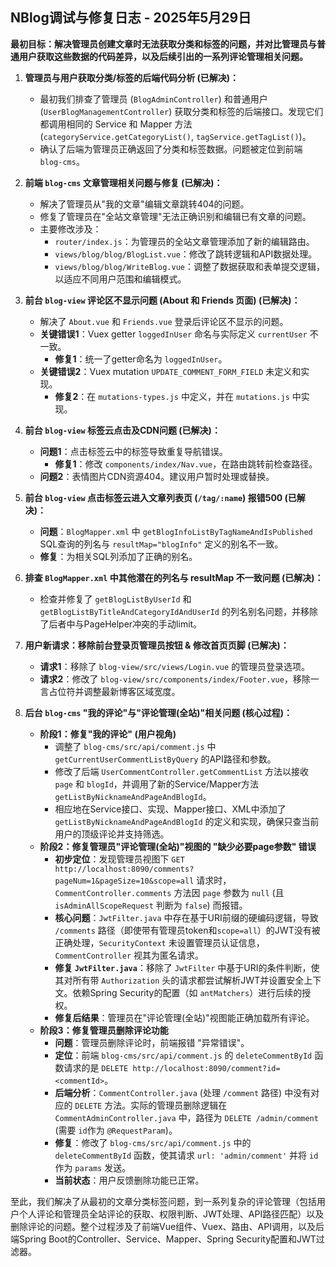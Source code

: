 ## NBlog调试与修复日志 - 2025年5月29日

**最初目标：解决管理员创建文章时无法获取分类和标签的问题，并对比管理员与普通用户获取这些数据的代码差异，以及后续引出的一系列评论管理相关问题。**

1.  **管理员与用户获取分类/标签的后端代码分析 (已解决)：**
    *   最初我们排查了管理员 (`BlogAdminController`) 和普通用户 (`UserBlogManagementController`) 获取分类和标签的后端接口。发现它们都调用相同的 Service 和 Mapper 方法 (`categoryService.getCategoryList()`, `tagService.getTagList()`)。
    *   确认了后端为管理员正确返回了分类和标签数据。问题被定位到前端 `blog-cms`。

2.  **前端 `blog-cms` 文章管理相关问题与修复 (已解决)：**
    *   解决了管理员从"我的文章"编辑文章跳转404的问题。
    *   修复了管理员在"全站文章管理"无法正确识别和编辑已有文章的问题。
    *   主要修改涉及：
        *   `router/index.js`：为管理员的全站文章管理添加了新的编辑路由。
        *   `views/blog/blog/BlogList.vue`：修改了跳转逻辑和API数据处理。
        *   `views/blog/blog/WriteBlog.vue`：调整了数据获取和表单提交逻辑，以适应不同用户范围和编辑模式。

3.  **前台 `blog-view` 评论区不显示问题 (About 和 Friends 页面) (已解决)：**
    *   解决了 `About.vue` 和 `Friends.vue` 登录后评论区不显示的问题。
    *   **关键错误1**：Vuex getter `loggedInUser` 命名与实际定义 `currentUser` 不一致。
        *   **修复1**：统一了getter命名为 `loggedInUser`。
    *   **关键错误2**：Vuex mutation `UPDATE_COMMENT_FORM_FIELD` 未定义和实现。
        *   **修复2**：在 `mutations-types.js` 中定义，并在 `mutations.js` 中实现。

4.  **前台 `blog-view` 标签云点击及CDN问题 (已解决)：**
    *   **问题1**：点击标签云中的标签导致重复导航错误。
        *   **修复1**：修改 `components/index/Nav.vue`，在路由跳转前检查路径。
    *   **问题2**：表情图片CDN资源404。建议用户暂时处理或替换。

5.  **前台 `blog-view` 点击标签云进入文章列表页 (`/tag/:name`) 报错500 (已解决)：**
    *   **问题**：`BlogMapper.xml` 中 `getBlogInfoListByTagNameAndIsPublished` SQL查询的列名与 `resultMap="blogInfo"` 定义的别名不一致。
    *   **修复**：为相关SQL列添加了正确的别名。

6.  **排查 `BlogMapper.xml` 中其他潜在的列名与 resultMap 不一致问题 (已解决)：**
    *   检查并修复了 `getBlogListByUserId` 和 `getBlogListByTitleAndCategoryIdAndUserId` 的列名别名问题，并移除了后者中与PageHelper冲突的手动limit。

7.  **用户新请求：移除前台登录页管理员按钮 & 修改首页页脚 (已解决)：**
    *   **请求1**：移除了 `blog-view/src/views/Login.vue` 的管理员登录选项。
    *   **请求2**：修改了 `blog-view/src/components/index/Footer.vue`，移除一言占位符并调整最新博客区域宽度。

8.  **后台 `blog-cms` "我的评论"与"评论管理(全站)"相关问题 (核心过程)：**
    *   **阶段1：修复"我的评论" (用户视角)**
        *   调整了 `blog-cms/src/api/comment.js` 中 `getCurrentUserCommentListByQuery` 的API路径和参数。
        *   修改了后端 `UserCommentController.getCommentList` 方法以接收 `page` 和 `blogId`，并调用了新的Service/Mapper方法 `getListByNicknameAndPageAndBlogId`。
        *   相应地在Service接口、实现、Mapper接口、XML中添加了 `getListByNicknameAndPageAndBlogId` 的定义和实现，确保只查当前用户的顶级评论并支持筛选。
    *   **阶段2：修复管理员"评论管理(全站)"视图的 "缺少必要page参数" 错误**
        *   **初步定位**：发现管理员视图下 `GET http://localhost:8090/comments?pageNum=1&pageSize=10&scope=all` 请求时，`CommentController.comments` 方法因 `page` 参数为 `null` (且 `isAdminAllScopeRequest` 判断为 `false`) 而报错。
        *   **核心问题**：`JwtFilter.java` 中存在基于URI前缀的硬编码逻辑，导致 `/comments` 路径（即使带有管理员token和`scope=all`）的JWT没有被正确处理，`SecurityContext` 未设置管理员认证信息，`CommentController` 视其为匿名请求。
        *   **修复 `JwtFilter.java`**：移除了 `JwtFilter` 中基于URI的条件判断，使其对所有带 `Authorization` 头的请求都尝试解析JWT并设置安全上下文。依赖Spring Security的配置（如 `antMatchers`）进行后续的授权。
        *   **修复后结果**：管理员在"评论管理(全站)"视图能正确加载所有评论。
    *   **阶段3：修复管理员删除评论功能**
        *   **问题**：管理员删除评论时，前端报错 "异常错误"。
        *   **定位**：前端 `blog-cms/src/api/comment.js` 的 `deleteCommentById` 函数请求的是 `DELETE http://localhost:8090/comment?id=<commentId>`。
        *   **后端分析**：`CommentController.java` (处理 `/comment` 路径) 中没有对应的 `DELETE` 方法。实际的管理员删除逻辑在 `CommentAdminController.java` 中，路径为 `DELETE /admin/comment` (需要 `id`作为 `@RequestParam`)。
        *   **修复**：修改了 `blog-cms/src/api/comment.js` 中的 `deleteCommentById` 函数，使其请求 `url: 'admin/comment'` 并将 `id` 作为 `params` 发送。
        *   **当前状态**：用户反馈删除功能已正常。

至此，我们解决了从最初的文章分类标签问题，到一系列复杂的评论管理（包括用户个人评论和管理员全站评论的获取、权限判断、JWT处理、API路径匹配）以及删除评论的问题。整个过程涉及了前端Vue组件、Vuex、路由、API调用，以及后端Spring Boot的Controller、Service、Mapper、Spring Security配置和JWT过滤器。 